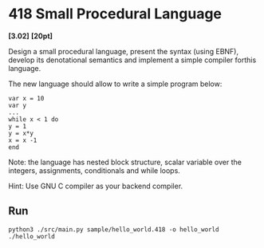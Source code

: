 # 418 Small Procedural Language

**[3.02]** **[20pt]** 

Design a small procedural language, present the syntax (using EBNF), develop its denotational semantics and implement a simple compiler forthis language.

The new language should allow to write a simple program below:
    
    var x = 10
    var y
    ...
    while x < 1 do
    y = 1
    y = x*y
    x = x -1
    end
    
Note: the language has nested block structure, scalar variable over the
integers, assignments, conditionals and while loops.

Hint: Use GNU C compiler as your backend compiler.

## Run
    python3 ./src/main.py sample/hello_world.418 -o hello_world
    ./hello_world
